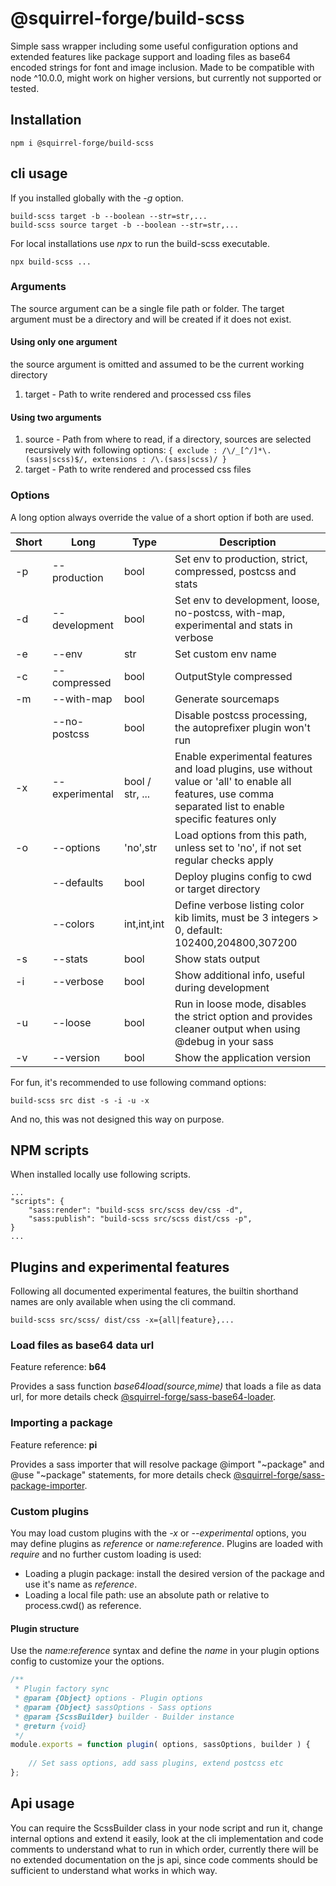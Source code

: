 # @squirrel-forge/build-scss
Simple sass wrapper including some useful configuration options and extended features like package support and loading files as base64 encoded strings for font and image inclusion.
Made to be compatible with node ^10.0.0, might work on higher versions, but currently not supported or tested.

## Installation

```
npm i @squirrel-forge/build-scss
```

## cli usage

If you installed globally with the *-g* option.
```
build-scss target -b --boolean --str=str,...
build-scss source target -b --boolean --str=str,...
```

For local installations use *npx* to run the build-scss executable.
```
npx build-scss ...
```

### Arguments

The source argument can be a single file path or folder.
The target argument must be a directory and will be created if it does not exist.

#### Using only one argument

the source argument is omitted and assumed to be the current working directory
1. target - Path to write rendered and processed css files

#### Using two arguments

1. source - Path from where to read, if a directory, sources are selected recursively with following options:
            ```{ exclude : /\/_[^/]*\.(sass|scss)$/, extensions : /\.(sass|scss)/ }```
2. target - Path to write rendered and processed css files

### Options

A long option always override the value of a short option if both are used.

| Short | Long           | Type            | Description                                                                                                                                                 |
|-------|----------------|-----------------|-------------------------------------------------------------------------------------------------------------------------------------------------------------|
| -p    | --production   | bool            | Set env to production, strict, compressed, postcss and stats                                                                                                |
| -d    | --development  | bool            | Set env to development, loose, no-postcss, with-map, experimental and stats in verbose                                                                      |
| -e    | --env          | str             | Set custom env name                                                                                                                                         |
| -c    | --compressed   | bool            | OutputStyle compressed                                                                                                                                      |
| -m    | --with-map     | bool            | Generate sourcemaps                                                                                                                                         |
|       | --no-postcss   | bool            | Disable postcss processing, the autoprefixer plugin won't run                                                                                               |
| -x    | --experimental | bool / str, ... | Enable experimental features and load plugins, use without value or 'all' to enable all features, use comma separated list to enable specific features only |
| -o    | --options      | 'no',str        | Load options from this path, unless set to 'no', if not set regular checks apply                                                                            |
|       | --defaults     | bool            | Deploy plugins config to cwd or target directory                                                                                                            |
|       | --colors       | int,int,int     | Define verbose listing color kib limits, must be 3 integers > 0, default: 102400,204800,307200                                                              |
| -s    | --stats        | bool            | Show stats output                                                                                                                                           |
| -i    | --verbose      | bool            | Show additional info, useful during development                                                                                                             |
| -u    | --loose        | bool            | Run in loose mode, disables the strict option and provides cleaner output when using @debug in your sass                                                    |
| -v    | --version      | bool            | Show the application version                                                                                                                                |

For fun, it's recommended to use following command options:
```
build-scss src dist -s -i -u -x
```
And no, this was not designed this way on purpose.

## NPM scripts

When installed locally use following scripts.

```
...
"scripts": {
    "sass:render": "build-scss src/scss dev/css -d",
    "sass:publish": "build-scss src/scss dist/css -p",
}
...
```

## Plugins and experimental features

Following all documented experimental features, the builtin shorthand names are only available when using the cli command.

```
build-scss src/scss/ dist/css -x={all|feature},...
```

### Load files as base64 data url

Feature reference: **b64**

Provides a sass function *base64load($source,$mime)* that loads a file as data url, for more details check [@squirrel-forge/sass-base64-loader](https://www.npmjs.com/package/@squirrel-forge/sass-base64-loader).

### Importing a package

Feature reference: **pi**

Provides a sass importer that will resolve package @import "~package" and @use "~package" statements, for more details check [@squirrel-forge/sass-package-importer](https://www.npmjs.com/package/@squirrel-forge/sass-package-importer).

### Custom plugins

You may load custom plugins with the *-x* or *--experimental* options, you may define plugins as *reference* or *name:reference*.
Plugins are loaded with *require* and no further custom loading is used:

 - Loading a plugin package: install the desired version of the package and use it's name as *reference*.
 - Loading a local file path: use an absolute path or relative to process.cwd() as reference.

#### Plugin structure

Use the *name:reference* syntax and define the *name* in your plugin options config to customize your the options.

```javascript
/**
 * Plugin factory sync
 * @param {Object} options - Plugin options
 * @param {Object} sassOptions - Sass options
 * @param {ScssBuilder} builder - Builder instance
 * @return {void}
 */
module.exports = function plugin( options, sassOptions, builder ) {
    
    // Set sass options, add sass plugins, extend postcss etc
};
```

## Api usage

You can require the ScssBuilder class in your node script and run it, change internal options and extend it easily, look at the cli implementation and code comments to understand what to run in which order, currently there will be no extended documentation on the js api, since code comments should be sufficient to understand what works in which way.
